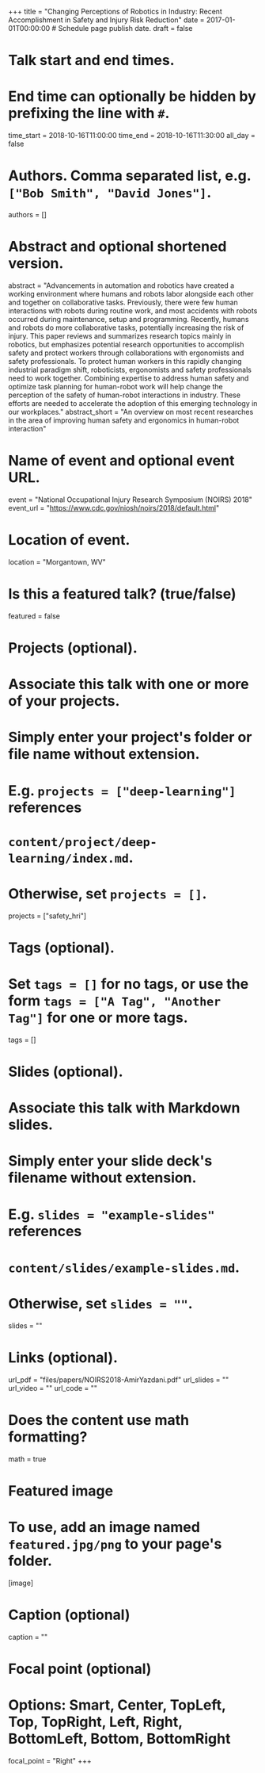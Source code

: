 +++
title = "Changing Perceptions of Robotics in Industry: Recent Accomplishment in Safety and Injury Risk Reduction"
date = 2017-01-01T00:00:00  # Schedule page publish date.
draft = false

# Talk start and end times.
#   End time can optionally be hidden by prefixing the line with `#`.
time_start = 2018-10-16T11:00:00
time_end = 2018-10-16T11:30:00
all_day = false

# Authors. Comma separated list, e.g. `["Bob Smith", "David Jones"]`.
authors = []

# Abstract and optional shortened version.
abstract = "Advancements in automation and robotics have created a working environment where humans and robots labor alongside each other and together on collaborative tasks. Previously, there were few human interactions with robots during routine work, and most accidents with robots occurred during maintenance, setup and programming. Recently, humans and robots do more collaborative tasks, potentially increasing the risk of injury. This paper reviews and summarizes research topics mainly in robotics, but emphasizes potential research opportunities to accomplish safety and protect workers through collaborations with ergonomists and safety professionals. To protect human workers in this rapidly changing industrial paradigm shift, roboticists, ergonomists and safety professionals need to work together. Combining expertise to address human safety and optimize task planning for human-robot work will help change the perception of the safety of human-robot interactions in industry. These efforts are needed to accelerate the adoption of this emerging technology in our workplaces."
abstract_short = "An overview on most recent researches in the area of improving human safety and ergonomics in human-robot interaction"

# Name of event and optional event URL.
event = "National Occupational Injury Research Symposium (NOIRS) 2018"
event_url = "https://www.cdc.gov/niosh/noirs/2018/default.html"

# Location of event.
location = "Morgantown, WV"

# Is this a featured talk? (true/false)
featured = false

# Projects (optional).
#   Associate this talk with one or more of your projects.
#   Simply enter your project's folder or file name without extension.
#   E.g. `projects = ["deep-learning"]` references
#   `content/project/deep-learning/index.md`.
#   Otherwise, set `projects = []`.
projects = ["safety_hri"]

# Tags (optional).
#   Set `tags = []` for no tags, or use the form `tags = ["A Tag", "Another Tag"]` for one or more tags.
tags = []

# Slides (optional).
#   Associate this talk with Markdown slides.
#   Simply enter your slide deck's filename without extension.
#   E.g. `slides = "example-slides"` references
#   `content/slides/example-slides.md`.
#   Otherwise, set `slides = ""`.
slides = ""

# Links (optional).
url_pdf = "files/papers/NOIRS2018-AmirYazdani.pdf"
url_slides = ""
url_video = ""
url_code = ""

# Does the content use math formatting?
math = true

# Featured image
# To use, add an image named `featured.jpg/png` to your page's folder.
[image]
  # Caption (optional)
  caption = ""

  # Focal point (optional)
  # Options: Smart, Center, TopLeft, Top, TopRight, Left, Right, BottomLeft, Bottom, BottomRight
  focal_point = "Right"
+++
